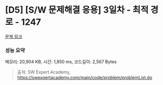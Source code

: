 # [D5] [S/W 문제해결 응용] 3일차 - 최적 경로 - 1247 

[문제 링크](https://swexpertacademy.com/main/code/problem/problemDetail.do?contestProbId=AV15OZ4qAPICFAYD) 

### 성능 요약

메모리: 20,904 KB, 시간: 1,850 ms, 코드길이: 2,567 Bytes



> 출처: SW Expert Academy, https://swexpertacademy.com/main/code/problem/problemList.do